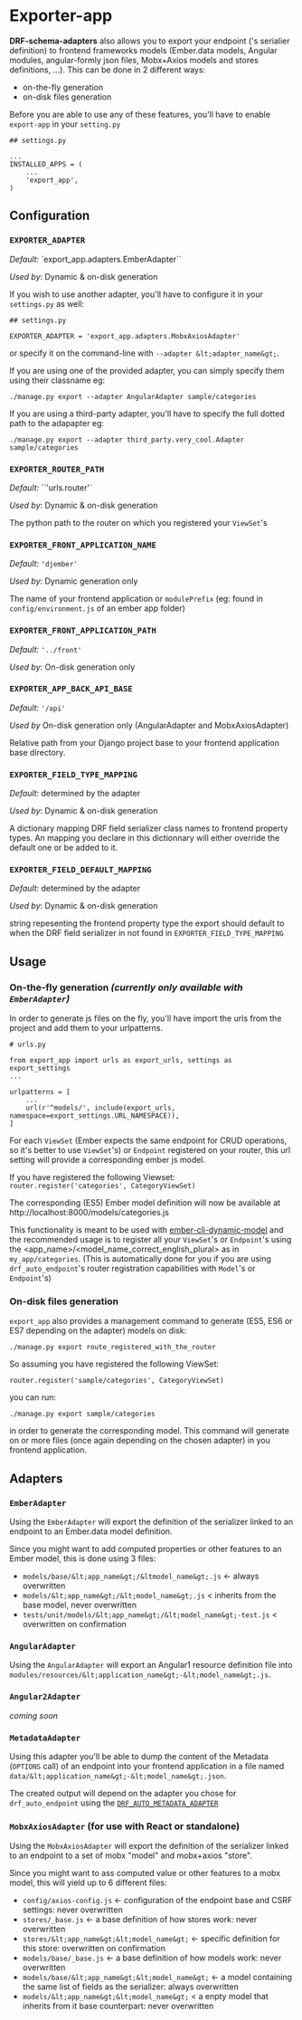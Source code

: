 # Exporter-app

**DRF-schema-adapters** also allows you to export your endpoint ('s serialier definition) to frontend
frameworks models (Ember.data models, Angular modules, angular-formly json files, Mobx+Axios models and
stores definitions, ...).
This can be done in 2 different ways:

- on-the-fly generation
- on-disk files generation

Before you are able to use any of these features, you'll have to enable `export-app` in your `setting.py`

```
## settings.py

...
INSTALLED_APPS = (
    ...
    'export_app',
)
```

## Configuration

### `EXPORTER_ADAPTER`

*Default:* `export_app.adapters.EmberAdapter``

*Used by*: Dynamic & on-disk generation

If you wish to use another adapter, you'll
have to configure it in your `settings.py` as well:

```
## settings.py

EXPORTER_ADAPTER = 'export_app.adapters.MobxAxiosAdapter'
```

or specify it on the command-line with `--adapter &lt;adapter_name&gt;`.

If you are using one of the provided adapter, you can simply specify them using their classname eg:

`./manage.py export --adapter AngularAdapter sample/categories`

If you are using a third-party adapter, you'll have to specify the full dotted path to the adapapter eg:

`./manage.py export --adapter third_party.very_cool.Adapter sample/categories`

### `EXPORTER_ROUTER_PATH`

*Default:* ``'urls.router'`

*Used by*: Dynamic & on-disk generation


The python path to the router on which you registered your `ViewSet`'s

### `EXPORTER_FRONT_APPLICATION_NAME`

*Default:* `'djember'`

*Used by*: Dynamic generation only


The name of your frontend application or `modulePrefix` (eg: found in `config/environment.js` of an ember app folder)

### `EXPORTER_FRONT_APPLICATION_PATH`

*Default:* `'../front'`

*Used by*: On-disk generation only

### `EXPORTER_APP_BACK_API_BASE`

*Default:* `'/api'`

*Used by* On-disk generation only (AngularAdapter and MobxAxiosAdapter)

Relative path from your Django project base to your frontend application base directory.

### `EXPORTER_FIELD_TYPE_MAPPING`

*Default:* determined by the adapter

*Used by*: Dynamic & on-disk generation

A dictionary mapping DRF field serializer class names to frontend property types. An mapping you declare in this dictionnary will either override the default one or be added to it.

### `EXPORTER_FIELD_DEFAULT_MAPPING`

*Default:* determined by the adapter

*Used by*: Dynamic & on-disk generation

 string repesenting the frontend property type the export should default to when the DRF field serializer in not found in `EXPORTER_FIELD_TYPE_MAPPING`

## Usage

### On-the-fly generation *(currently only available with `EmberAdapter`)*

In order to generate js files on the fly, you'll have import the urls from the project and add them
to your urlpatterns.

```
# urls.py

from export_app import urls as export_urls, settings as export_settings
...

urlpatterns = [
    ...
    url(r'^models/', include(export_urls, namespace=export_settings.URL_NAMESPACE)),
]
```

For each `ViewSet` (Ember expects the same endpoint for CRUD operations, so it's better to use
`ViewSet`'s) or `Endpoint` registered on your router, this url setting will provide a corresponding
ember js model.

If you have registered the following Viewset:
```router.register('categories', CategoryViewSet)```

The corresponding (ES5) Ember model definition will now be available at
http://localhost:8000/models/categories.js

This functionality is meant to be used with
[ember-cli-dynamic-model](https://bitbucket.org/levit_scs/ember-cli-dynamic-model) and
the recommended usage is to register all your `ViewSet`'s or `Endpoint`'s using the
 &lt;app_name&gt;/&lt;model_name_correct_english_plural&gt; as in `my_app/categories`.
(This is automatically done for you if you are using `drf_auto_endpoint`'s router registration
capabilities with `Model`'s or `Endpoint`'s)

### On-disk files generation

`export_app` also provides a management command to generate (ES5, ES6 or ES7 depending on the adapter)
models on disk:

```./manage.py export route_registered_with_the_router```

So assuming you have registered the following ViewSet:

```router.register('sample/categories', CategoryViewSet)```

you can run:

```./manage.py export sample/categories```

in order to generate the corresponding model.
This command will generate on or more files (once again depending on the chosen adapter)
in you frontend application.

## Adapters

### `EmberAdapter`

Using the `EmberAdapter` will export the definition of the serializer linked to an endpoint to an
Ember.data model definition.

Since you might want to add computed properties or other features to an Ember model, this is done using
3 files:

- `models/base/&lt;app_name&gt;/&ltmodel_name&gt;.js` &lt;- always overwritten
- `models/&lt;app_name&gt;/&lt;model_name&gt;.js` &lt; inherits from the base model, never overwritten
- `tests/unit/models/&lt;app_name&gt;/&lt;model_name&gt;-test.js` &lt; overwritten on confirmation

### `AngularAdapter`

Using the `AngularAdapter` will export an Angular1 resource definition file into
`modules/resources/&lt;application_name&gt;-&lt;model_name&gt;.js`.

### `Angular2Adapter`

*coming soon*

### `MetadataAdapter`

Using this adapter you'll be able to dump the content of the Metadata (`OPTIONS` call) of an endpoint
into your frontend application in a file named `data/&lt;application_name&gt;-&lt;model_name&gt;.json`.

The created output will depend on the adapter you chose for `drf_auto_endpoint` using the
[`DRF_AUTO_METADATA_ADAPTER`](../drf_auto_endpoint/metadata.md#adapters)

### `MobxAxiosAdapter` (for use with React or standalone)

Using the `MobxAxiosAdapter` will export the definition of the serializer linked to an endpoint to a
set of mobx "model" and mobx+axios "store".

Since you might want to ass computed value or other features to a mobx model, this will yield up to 6
different files:

- `config/axios-config.js` &lt;- configuration of the endpoint base and CSRF settings: never overwritten
- `stores/_base.js` &lt;- a base definition of how stores work: never overwritten
- `stores/&lt;app_name&gt;&lt;model_name&gt;` &lt;- specific definition for this store: overwritten on
confirmation
- `models/base/_base.js` &lt;- a base definition of how models work: never overwritten
- `models/base/&lt;app_name&gt;&lt;model_name&gt;` &lt;- a model containing the same list of fields as
the serializer: always overwritten
- `models/&lt;app_name&gt;&lt;model_name&gt;` &lt; a enpty model that inherits from it base counterpart:
never overwritten
